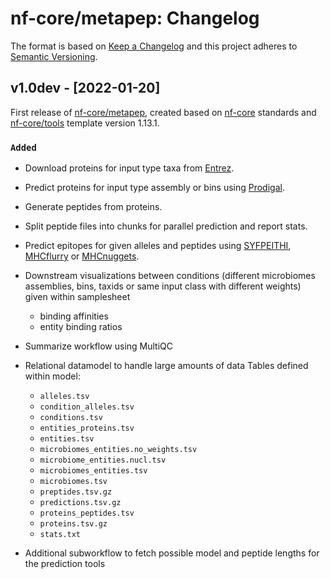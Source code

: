 # nf-core/metapep: Changelog

The format is based on [Keep a Changelog](https://keepachangelog.com/en/1.0.0/)
and this project adheres to [Semantic Versioning](https://semver.org/spec/v2.0.0.html).

## v1.0dev - [2022-01-20]

First release of [nf-core/metapep](https://nf-co.re/metapep/dev), created based on [nf-core](https://nf-co.re) standards and [nf-core/tools](https://nf-co.re/tools) template version 1.13.1.

### `Added`

- Download proteins for input type taxa from [Entrez](https://www.ncbi.nlm.nih.gov/Web/Search/entrezfs.html).
- Predict proteins for input type assembly or bins using [Prodigal](https://github.com/hyattpd/Prodigal).
- Generate peptides from proteins.
- Split peptide files into chunks for parallel prediction and report stats.
- Predict epitopes for given alleles and peptides using [SYFPEITHI](http://www.syfpeithi.de), [MHCflurry](https://github.com/openvax/mhcflurry) or [MHCnuggets](https://github.com/KarchinLab/mhcnuggets).
- Downstream visualizations between conditions (different microbiomes assemblies, bins, taxids or same input class with different weights) given within samplesheet
  - binding affinities
  - entity binding ratios
- Summarize workflow using MultiQC

- Relational datamodel to handle large amounts of data
  Tables defined within model:

  - `alleles.tsv`
  - `condition_alleles.tsv`
  - `conditions.tsv`
  - `entities_proteins.tsv`
  - `entities.tsv`
  - `microbiomes_entities.no_weights.tsv`
  - `microbiome_entities.nucl.tsv`
  - `microbiomes_entities.tsv`
  - `microbiomes.tsv`
  - `preptides.tsv.gz`
  - `predictions.tsv.gz`
  - `proteins_peptides.tsv`
  - `proteins.tsv.gz`
  - `stats.txt`

- Additional subworkflow to fetch possible model and peptide lengths for the prediction tools
